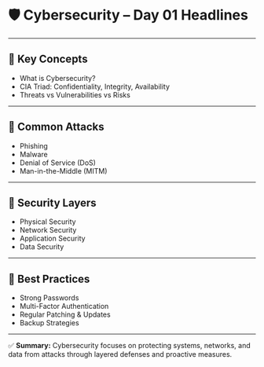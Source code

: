 # 🛡️ Cybersecurity – Day 01 Headlines

---

## 🔹 Key Concepts
- What is Cybersecurity?
- CIA Triad: Confidentiality, Integrity, Availability
- Threats vs Vulnerabilities vs Risks

---

## 🔹 Common Attacks
- Phishing
- Malware
- Denial of Service (DoS)
- Man-in-the-Middle (MITM)

---

## 🔹 Security Layers
- Physical Security
- Network Security
- Application Security
- Data Security

---

## 🔹 Best Practices
- Strong Passwords
- Multi-Factor Authentication
- Regular Patching & Updates
- Backup Strategies

---

✅ **Summary:** Cybersecurity focuses on protecting systems, networks, and data from attacks through layered defenses and proactive measures.
